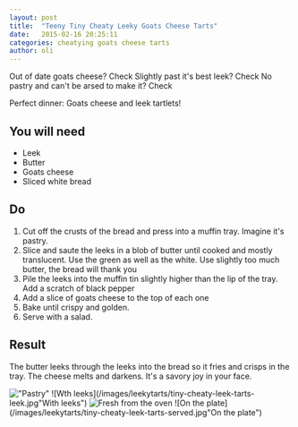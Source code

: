 ```yaml
---
layout: post
title:  "Teeny Tiny Cheaty Leeky Goats Cheese Tarts"
date:   2015-02-16 20:25:11
categories: cheatying goats cheese tarts
author: oli
---
```


Out of date goats cheese? Check
Slightly past it's best leek? Check
No pastry and can't be arsed to make it?  Check

Perfect dinner: Goats cheese and leek tartlets!



## You will need

* Leek
* Butter
* Goats cheese
* Sliced white bread

## Do

1. Cut off the crusts of the bread and press into a muffin tray.  Imagine it's pastry.
2. Slice and saute the leeks in a blob of butter until cooked and mostly translucent.  Use the green as well as the white.  Use slightly too much butter, the bread will thank you
3. Pile the leeks into the muffin tin slightly higher than the lip of the tray.  Add a scratch of black pepper
4. Add a slice of goats cheese to the top of each one
5. Bake until crispy and golden.
6. Serve with a salad.

## Result

The butter leeks through the leeks into the bread so it fries and crisps in the tray.  The cheese melts and darkens.  It's a savory joy in your face.

!["Pastry"](/images/leekytarts/tiny-cheaty-leek-tarts-pastry.jpg"\"Pastry\"")
![Wth leeks](/images/leekytarts/tiny-cheaty-leek-tarts-leek.jpg"With leeks")
![Fresh from the oven](/images/leekytarts/tiny-cheaty-leek-tarts-outoftheoven.jpg "Fresh from the oven")
![On the plate](/images/leekytarts/tiny-cheaty-leek-tarts-served.jpg"On the plate")



